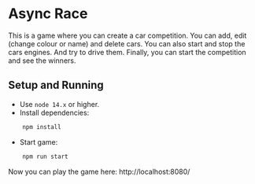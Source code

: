 # Async Race

This is a game where you can create a car competition.
You can add, edit (change colour or name) and delete cars. You can also start and stop the cars
engines. And try to drive them. Finally, you can start the competition and see the winners.

## Setup and Running

- Use `node 14.x` or higher.
- Install dependencies:

```bash
    npm install
```

- Start game:

```bash
    npm run start
```

Now you can play the game here: http://localhost:8080/

